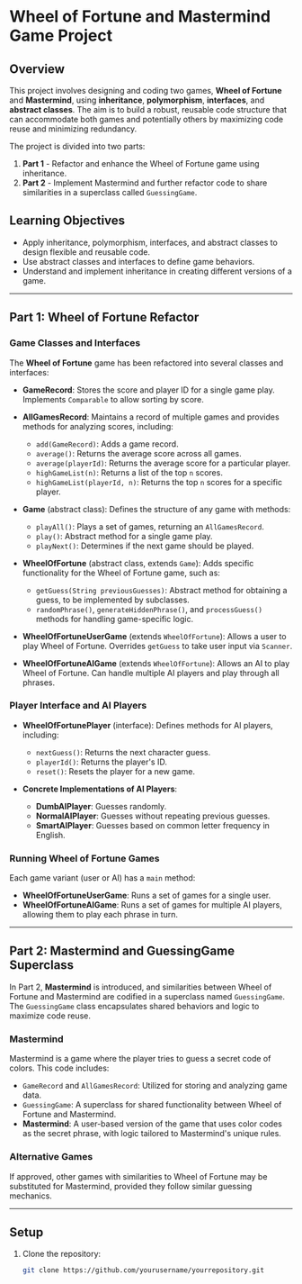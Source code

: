 # Wheel of Fortune and Mastermind Game Project

## Overview

This project involves designing and coding two games, **Wheel of Fortune** and **Mastermind**, using **inheritance**, **polymorphism**, **interfaces**, and **abstract classes**. The aim is to build a robust, reusable code structure that can accommodate both games and potentially others by maximizing code reuse and minimizing redundancy.

The project is divided into two parts:
1. **Part 1** - Refactor and enhance the Wheel of Fortune game using inheritance.
2. **Part 2** - Implement Mastermind and further refactor code to share similarities in a superclass called `GuessingGame`.

## Learning Objectives

- Apply inheritance, polymorphism, interfaces, and abstract classes to design flexible and reusable code.
- Use abstract classes and interfaces to define game behaviors.
- Understand and implement inheritance in creating different versions of a game.

---

## Part 1: Wheel of Fortune Refactor

### Game Classes and Interfaces

The **Wheel of Fortune** game has been refactored into several classes and interfaces:

- **GameRecord**: Stores the score and player ID for a single game play. Implements `Comparable` to allow sorting by score.
- **AllGamesRecord**: Maintains a record of multiple games and provides methods for analyzing scores, including:
    - `add(GameRecord)`: Adds a game record.
    - `average()`: Returns the average score across all games.
    - `average(playerId)`: Returns the average score for a particular player.
    - `highGameList(n)`: Returns a list of the top `n` scores.
    - `highGameList(playerId, n)`: Returns the top `n` scores for a specific player.

- **Game** (abstract class): Defines the structure of any game with methods:
    - `playAll()`: Plays a set of games, returning an `AllGamesRecord`.
    - `play()`: Abstract method for a single game play.
    - `playNext()`: Determines if the next game should be played.

- **WheelOfFortune** (abstract class, extends `Game`): Adds specific functionality for the Wheel of Fortune game, such as:
    - `getGuess(String previousGuesses)`: Abstract method for obtaining a guess, to be implemented by subclasses.
    - `randomPhrase()`, `generateHiddenPhrase()`, and `processGuess()` methods for handling game-specific logic.

- **WheelOfFortuneUserGame** (extends `WheelOfFortune`): Allows a user to play Wheel of Fortune. Overrides `getGuess` to take user input via `Scanner`.

- **WheelOfFortuneAIGame** (extends `WheelOfFortune`): Allows an AI to play Wheel of Fortune. Can handle multiple AI players and play through all phrases.

### Player Interface and AI Players

- **WheelOfFortunePlayer** (interface): Defines methods for AI players, including:
    - `nextGuess()`: Returns the next character guess.
    - `playerId()`: Returns the player's ID.
    - `reset()`: Resets the player for a new game.

- **Concrete Implementations of AI Players**:
    - **DumbAIPlayer**: Guesses randomly.
    - **NormalAIPlayer**: Guesses without repeating previous guesses.
    - **SmartAIPlayer**: Guesses based on common letter frequency in English.

### Running Wheel of Fortune Games

Each game variant (user or AI) has a `main` method:
- **WheelOfFortuneUserGame**: Runs a set of games for a single user.
- **WheelOfFortuneAIGame**: Runs a set of games for multiple AI players, allowing them to play each phrase in turn.

---

## Part 2: Mastermind and GuessingGame Superclass

In Part 2, **Mastermind** is introduced, and similarities between Wheel of Fortune and Mastermind are codified in a superclass named `GuessingGame`. The `GuessingGame` class encapsulates shared behaviors and logic to maximize code reuse.

### Mastermind

Mastermind is a game where the player tries to guess a secret code of colors. This code includes:
- `GameRecord` and `AllGamesRecord`: Utilized for storing and analyzing game data.
- `GuessingGame`: A superclass for shared functionality between Wheel of Fortune and Mastermind.
- **Mastermind**: A user-based version of the game that uses color codes as the secret phrase, with logic tailored to Mastermind's unique rules.

### Alternative Games

If approved, other games with similarities to Wheel of Fortune may be substituted for Mastermind, provided they follow similar guessing mechanics.

---

## Setup

1. Clone the repository:
   ```bash
   git clone https://github.com/yourusername/yourrepository.git
